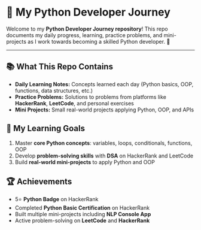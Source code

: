 # 🐍 My Python Developer Journey

Welcome to my **Python Developer Journey repository**! This repo documents my daily progress, learning, practice problems, and mini-projects as I work towards becoming a skilled Python developer. 🚀

---

## 📚 What This Repo Contains

- **Daily Learning Notes:** Concepts learned each day (Python basics, OOP, functions, data structures, etc.)
- **Practice Problems:** Solutions to problems from platforms like **HackerRank**, **LeetCode**, and personal exercises
- **Mini Projects:** Small real-world projects applying Python, OOP, and APIs

## 🎯 My Learning Goals

1. Master **core Python concepts**: variables, loops, conditionals, functions, OOP  
2. Develop **problem-solving skills** with **DSA** on HackerRank and LeetCode  
3. Build **real-world mini-projects** to apply Python and OOP

## 🏆 Achievements

- 5⭐ **Python Badge** on HackerRank  
- Completed **Python Basic Certification** on HackerRank  
- Built multiple mini-projects including **NLP Console App**  
- Active problem-solving on **LeetCode** and **HackerRank**

  
